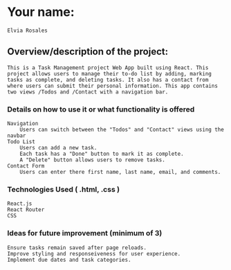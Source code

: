 # Your name:

    Elvia Rosales

## Overview/description of the project:

    This is a Task Management project Web App built using React. This project allows users to manage their to-do list by adding, marking tasks as complete, and deleting tasks. It also has a contact from where users can submit their personal information. This app contains two views /Todos and /Contact with a navigation bar.

### Details on how to use it or what functionality is offered

    Navigation
        Users can switch between the "Todos" and "Contact" views using the navbar
    Todo List
        Users can add a new task.
        Each task has a "Done" button to mark it as complete.
        A "Delete" button allows users to remove tasks.
    Contact Form
        Users can enter there first name, last name, email, and comments.

### Technologies Used ( .html, .css )

    React.js
    React Router
    CSS

### Ideas for future improvement (minimum of 3)

    Ensure tasks remain saved after page reloads.
    Improve styling and responseiveness for user experience.
    Implement due dates and task categories.
